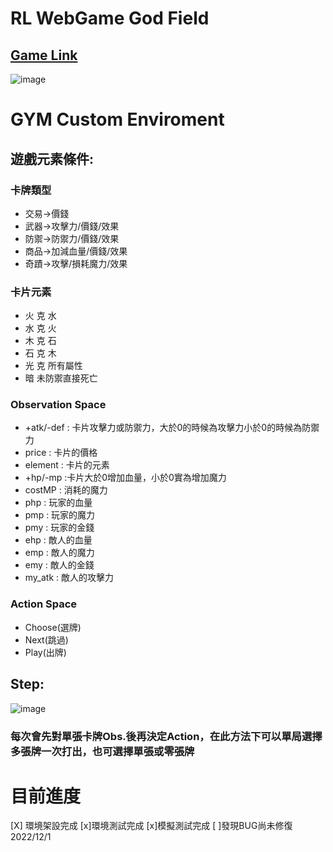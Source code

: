 # RL WebGame God Field
## [Game Link](https://godfield.net/) 
![image](https://user-images.githubusercontent.com/75330475/205007923-33abe68f-c01c-484b-89e3-cc593afa4c41.png)

# GYM Custom Enviroment
## 遊戲元素條件:
### 卡牌類型
* 交易->價錢
* 武器->攻擊力/價錢/效果
* 防禦->防禦力/價錢/效果
* 商品->加減血量/價錢/效果
* 奇蹟->攻擊/損耗魔力/效果
### 卡片元素
* 火 克 水
* 水 克 火
* 木 克 石
* 石 克 木
* 光 克 所有屬性
* 暗 未防禦直接死亡
### Observation Space
* +atk/-def : 卡片攻擊力或防禦力，大於0的時候為攻擊力小於0的時候為防禦力
* price : 卡片的價格
* element : 卡片的元素
* +hp/-mp :卡片大於0增加血量，小於0實為增加魔力
* costMP : 消耗的魔力
* php : 玩家的血量
* pmp : 玩家的魔力
* pmy : 玩家的金錢 
* ehp : 敵人的血量 
* emp : 敵人的魔力
* emy : 敵人的金錢
* my_atk : 敵人的攻擊力
### Action Space
* Choose(選牌)
* Next(跳過)
* Play(出牌)
## Step:
![image](https://user-images.githubusercontent.com/75330475/205533736-e4802011-e8ef-42a6-9cbe-a40222574a00.png)

### 每次會先對單張卡牌Obs.後再決定Action，在此方法下可以單局選擇多張牌一次打出，也可選擇單張或零張牌
# 目前進度

 [X]  環境架設完成
[x]環境測試完成
[x]模擬測試完成
[ ]發現BUG尚未修復 2022/12/1




